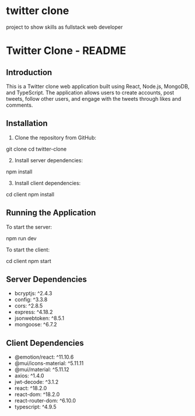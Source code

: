 # twitter clone

project to show skills as fullstack web developer

# Twitter Clone - README

## Introduction

This is a Twitter clone web application built using React, Node.js, MongoDB, and TypeScript. The application allows users to create accounts, post tweets, follow other users, and engage with the tweets through likes and comments.

## Installation

1. Clone the repository from GitHub:

git clone <repository-url>
cd twitter-clone

2. Install server dependencies:

npm install

3. Install client dependencies:

cd client
npm install

## Running the Application

To start the server:

npm run dev

To start the client:

cd client
npm start

## Server Dependencies

- bcryptjs: ^2.4.3
- config: ^3.3.8
- cors: ^2.8.5
- express: ^4.18.2
- jsonwebtoken: ^8.5.1
- mongoose: ^6.7.2

## Client Dependencies

- @emotion/react: ^11.10.6
- @mui/icons-material: ^5.11.11
- @mui/material: ^5.11.12
- axios: ^1.4.0
- jwt-decode: ^3.1.2
- react: ^18.2.0
- react-dom: ^18.2.0
- react-router-dom: ^6.10.0
- typescript: ^4.9.5
